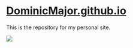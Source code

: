 # <a href="dominicmajor.github.io">DominicMajor.github.io</a>

This is the repository for my personal site.

<img src="http://i.imgur.com/CM3d4Jk.jpg?1" />
